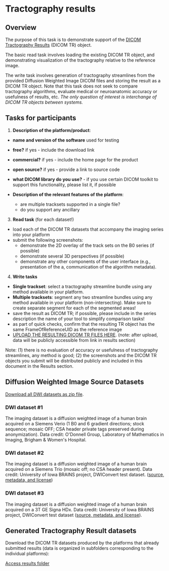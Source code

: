 # Tractography results

## Overview

The purpose of this task is to demonstrate support of the [DICOM Tractography Results](ftp://medical.nema.org/medical/dicom/final/sup181_ft_TractographyResultsStorage.pdf) (DICOM TR) object. 

The basic read task involves loading the existing DICOM TR object, and demonstrating visualization of the tractography relative to the reference image.

The write task involves generation of tractography streamlines from the provided Diffusion Weighted Image DICOM files and storing the result as a DICOM TR object. Note that this task does not seek to compare tractography algorithms, evaluate medical or neuroanatomic accuracy or usefulness of results, etc. *The only question of interest is interchange of DICOM TR objects between systems.*

## Tasks for participants

1. **Description of the platform/product**:
 * **name and version of the software** used for testing
 * **free?** if yes - include the download link
 * **commercial?** if yes - include the home page for the product
 * **open source?** if yes - provide a link to source code
 * **what DICOM library do you use?** - if you use certain DICOM toolkit to support this functionality, please list it, if possible

 * **Description of the relevant features of the platform**: 
    * are multiple tracksets supported in a single file?
    * do you support any ancillary


3. **Read task** (for each dataset!)
 * load each of the DICOM TR datasets that accompany the imaging series into your platform
 * submit the following screenshots:
   - demonstrate the 2D overlay of the track sets on the B0 series (if possible)
   - demonstrate several 3D perspectives (if possible)
   - demonstrate any other components of the user interface (e.g., presentation of the a, communication of the algorithm metadata).

4. **Write tasks**
 * **Single trackset**: select a tractography streamline bundle using any method available in your platform.
 *  **Multiple tracksets**: segment any two streamline bundles using any method available in your platform (non-intersecting). Make sure to create separate segment for each of the segmented areas!
 * save the result as DICOM TR; if possible, please include in the series description the name of your tool to simplify comparison tasks!
 * as part of quick checks, confirm that the resulting TR object has the same FrameOfReferenceUID as the reference image
 * [UPLOAD THE RESULTING DICOM TR FILES HERE](https://www.dropbox.com/request/XvwJrx22BxMxx6EcIZr3). (note: after upload, data will be publicly accessible from link in results section)
 
Note: (1) there is no evaluation of accuracy or usefulness of tractography streamlines, any method is good; (2) the screenshots and the DICOM TR objects you submit will be distributed publicly and included in this document in the Results section.

## Diffusion Weighted Image Source Datasets

[Download all DWI datasets as zip file](https://www.dropbox.com/sh/qv1mo5lg5bzykps/AAB721QJ1VjZUm4oUSAleHsWa?dl=1).

### DWI dataset #1

The imaging dataset is a diffusion weighted image of a human brain acquired on a Siemens Verio (1 B0 and 6 gradient directions; stock sequence; mosaic OFF; CSA header private tags preserved during anonymization). Data credit: O'Donnell Group, Laboratory of Mathematics in Imaging, Brigham & Women's Hospital.

### DWI dataset #2

The imaging dataset is a diffusion weighted image of a human brain acquired on a Siemens Trio (mosaic off; no CSA header present). Data credit: University of Iowa BRAINS project, DWIConvert test dataset. ([source, metadata, and license](http://slicer.kitware.com/midas3/item/93005))

### DWI dataset #3

The imaging dataset is a diffusion weighted image of a human brain acquired on a 3T GE Signa HDx. Data credit: University of Iowa BRAINS project, DWIConvert test dataset ([source, metadata, and license](http://slicer.kitware.com/midas3/item/92995)).

## Generated Tractography Result datasets

Download the DICOM TR datasets produced by the platforms that already submitted results (data is organized in subfolders corresponding to the individual platforms):

[Access results folder](https://www.dropbox.com/sh/gmy2nt1mlfk1k2w/AADIdfcLUUZ8ViAh7i6x0aana?dl=0)

